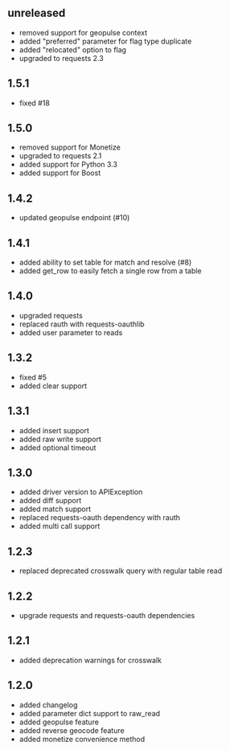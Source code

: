 ## unreleased

 * removed support for geopulse context
 * added "preferred" parameter for flag type duplicate
 * added "relocated" option to flag
 * upgraded to requests 2.3

## 1.5.1

 * fixed #18

## 1.5.0

 * removed support for Monetize
 * upgraded to requests 2.1
 * added support for Python 3.3
 * added support for Boost

## 1.4.2

 * updated geopulse endpoint (#10)

## 1.4.1

 * added ability to set table for match and resolve (#8)
 * added get_row to easily fetch a single row from a table

## 1.4.0

 * upgraded requests
 * replaced rauth with requests-oauthlib
 * added user parameter to reads

## 1.3.2

 * fixed #5
 * added clear support

## 1.3.1

 * added insert support
 * added raw write support
 * added optional timeout

## 1.3.0

 * added driver version to APIException
 * added diff support
 * added match support
 * replaced requests-oauth dependency with rauth
 * added multi call support

## 1.2.3

 * replaced deprecated crosswalk query with regular table read

## 1.2.2

 * upgrade requests and requests-oauth dependencies

## 1.2.1

 * added deprecation warnings for crosswalk

## 1.2.0

 * added changelog
 * added parameter dict support to raw_read
 * added geopulse feature
 * added reverse geocode feature
 * added monetize convenience method
